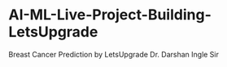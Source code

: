 # AI-ML-Live-Project-Building-LetsUpgrade
Breast Cancer Prediction by LetsUpgrade Dr. Darshan Ingle Sir
